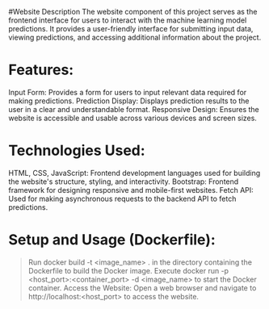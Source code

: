 #Website Description
The website component of this project serves as the frontend interface for users to interact with the machine learning model predictions.
It provides a user-friendly interface for submitting input data, viewing predictions, and accessing additional information about the project.

# Features:
Input Form: Provides a form for users to input relevant data required for making predictions.
Prediction Display: Displays prediction results to the user in a clear and understandable format.
Responsive Design: Ensures the website is accessible and usable across various devices and screen sizes.

# Technologies Used:
HTML, CSS, JavaScript: Frontend development languages used for building the website's structure, styling, and interactivity.
Bootstrap: Frontend framework for designing responsive and mobile-first websites.
Fetch API: Used for making asynchronous requests to the backend API to fetch predictions.

# Setup and Usage (Dockerfile):
> Run docker build -t <image_name> . in the directory containing the Dockerfile to build the Docker image.
> Execute docker run -p <host_port>:<container_port> -d <image_name> to start the Docker container.
Access the Website:
> Open a web browser and navigate to http://localhost:<host_port> to access the website.
